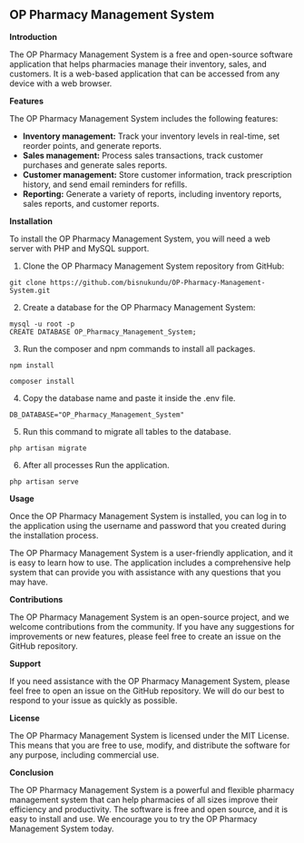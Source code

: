 ## OP Pharmacy Management System

**Introduction**

The OP Pharmacy Management System is a free and open-source software application that helps pharmacies manage their inventory, sales, and customers. It is a web-based application that can be accessed from any device with a web browser.

**Features**

The OP Pharmacy Management System includes the following features:

* **Inventory management:** Track your inventory levels in real-time, set reorder points, and generate reports.
* **Sales management:** Process sales transactions, track customer purchases and generate sales reports.
* **Customer management:** Store customer information, track prescription history, and send email reminders for refills.
* **Reporting:** Generate a variety of reports, including inventory reports, sales reports, and customer reports.

**Installation**

To install the OP Pharmacy Management System, you will need a web server with PHP and MySQL support.

1. Clone the OP Pharmacy Management System repository from GitHub:

```
git clone https://github.com/bisnukundu/OP-Pharmacy-Management-System.git
```

2. Create a database for the OP Pharmacy Management System:

```
mysql -u root -p
CREATE DATABASE OP_Pharmacy_Management_System;
```

3. Run the composer and npm commands to install all packages.

```
npm install

composer install
```

4. Copy the database name and paste it inside the .env file.

```
DB_DATABASE="OP_Pharmacy_Management_System"
```

5. Run this command to migrate all tables to the database.

```
php artisan migrate
```
6. After all processes Run the application.

```
php artisan serve
```


**Usage**

Once the OP Pharmacy Management System is installed, you can log in to the application using the username and password that you created during the installation process.

The OP Pharmacy Management System is a user-friendly application, and it is easy to learn how to use. The application includes a comprehensive help system that can provide you with assistance with any questions that you may have.

**Contributions**

The OP Pharmacy Management System is an open-source project, and we welcome contributions from the community. If you have any suggestions for improvements or new features, please feel free to create an issue on the GitHub repository.

**Support**

If you need assistance with the OP Pharmacy Management System, please feel free to open an issue on the GitHub repository. We will do our best to respond to your issue as quickly as possible.

**License**

The OP Pharmacy Management System is licensed under the MIT License. This means that you are free to use, modify, and distribute the software for any purpose, including commercial use.

**Conclusion**

The OP Pharmacy Management System is a powerful and flexible pharmacy management system that can help pharmacies of all sizes improve their efficiency and productivity. The software is free and open source, and it is easy to install and use. We encourage you to try the OP Pharmacy Management System today.


